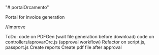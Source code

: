 "# portalOrcamento" 

Portal for invoice generation

//improve


ToDo:
code on PDFGen (wait file generation before download)
code on controllers/aprovarOrc.js (approval workflow)
Refactor on script.js, passport.js
Create reports
Create pdf file after approval